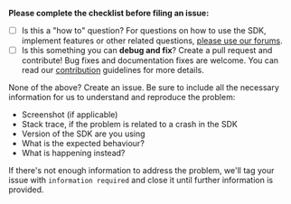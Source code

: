 **Please complete the checklist before filing an issue:**

- [ ] Is this a "how to" question? For questions on how to use the SDK, implement features or other related questions, [please use our forums](https://ecommerce.shopify.com/c/shopify-apis-and-technology).
- [ ] Is this something you can **debug and fix**? Create a pull request and contribute! Bug fixes and documentation fixes are welcome. You can read our [contribution](https://github.com/Shopify/mobile-buy-sdk-ios/blob/master/CONTRIBUTING.md) guidelines for more details.

None of the above? Create an issue. Be sure to include all the necessary information for us to understand and reproduce the problem:

- Screenshot (if applicable)
- Stack trace, if the problem is related to a crash in the SDK
- Version of the SDK are you using
- What is the expected behaviour?
- What is happening instead?

If there's not enough information to address the problem, we'll tag your issue with `information required` and close it until further information is provided.
